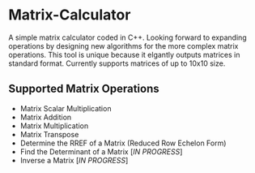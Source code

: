Matrix-Calculator
=================

A simple matrix calculator coded in C++. Looking forward to expanding operations by designing new algorithms for the more complex matrix operations. This tool is unique because it elgantly outputs matrices in standard format. Currently supports matrices of up to 10x10 size.

## Supported Matrix Operations

+ Matrix Scalar Multiplication
+ Matrix Addition
+ Matrix Multiplication
+ Matrix Transpose
+ Determine the RREF of a Matrix (Reduced Row Echelon Form)
+ Find the Determinant of a Matrix [*IN PROGRESS*]
+ Inverse a Matrix [*IN PROGRESS*]
